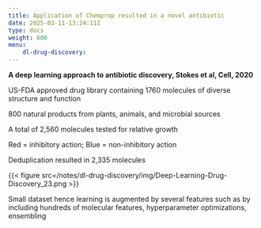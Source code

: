 ```yaml
---
title: Application of Chemprop resulted in a novel antibiotic
date: 2025-03-11-13:24:11Z
type: docs 
weight: 600
menu: 
    dl-drug-discovery:
---
```



__A deep learning approach to antibiotic discovery, Stokes et al, Cell, 2020__

US-FDA approved drug library containing 1760 molecules of diverse structure and function

800 natural products from plants, animals, and microbial sources

A total of 2,560 molecules tested for relative growth

Red = inhibitory action; Blue = non-inhibitory action

Deduplication resulted in 2,335 molecules

{{< figure src=/notes/dl-drug-discovery/img/Deep-Learning-Drug-Discovery_23.png >}}

Small dataset hence learning is augmented by several features such as by including hundreds of molecular features, hyperparameter optimizations, ensembling

